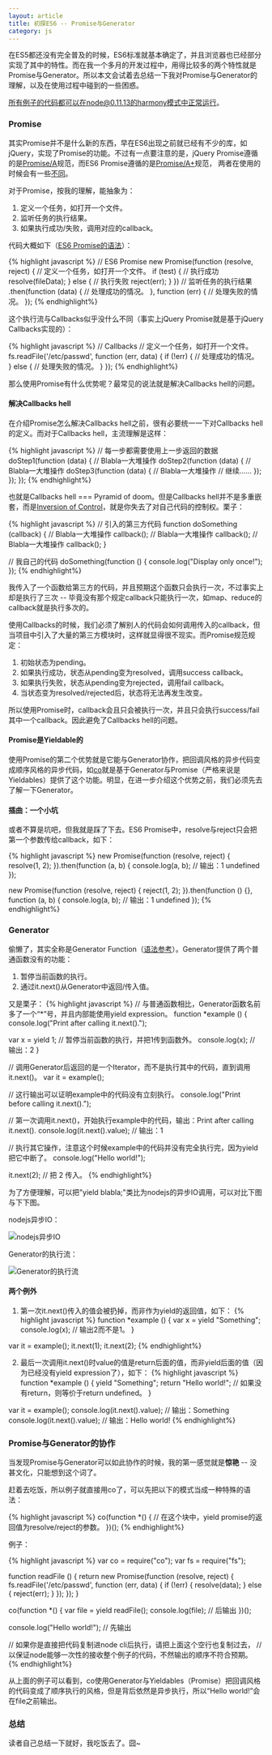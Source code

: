 ```yaml
---
layout: article
title: 初探ES6 -- Promise与Generator
category: js
---
```


在ES5都还没有完全普及的时候，ES6标准就基本确定了，并且浏览器也已经部分实现了其中的特性。而在我一个多月的开发过程中，用得比较多的两个特性就是Promise与Generator。所以本文会试着去总结一下我对Promise与Generator的理解，以及在使用过程中碰到的一些困惑。

所有例子的代码都可以在node@0.11.13的harmony模式中正常运行。

### Promise
其实Promise并不是什么新的东西，早在ES6出现之前就已经有不少的库，如jQuery，实现了Promise的功能。不过有一点要注意的是，jQuery Promise遵循的是[Promise/A](http://wiki.commonjs.org/wiki/Promises/A)规范，而ES6 Promise遵循的是[Promise/A+](http://promisesaplus.com/)规范， 两者在使用的时候会有一些[不同](http://promisesaplus.com/differences-from-promises-a)。

对于Promise，按我的理解，能抽象为：

1. 定义一个任务，如打开一个文件。
2. 监听任务的执行结果。
3. 如果执行成功/失败，调用对应的callback。

代码大概如下（[ES6 Promise的语法](http://es6.ruanyifeng.com/#docs/promise)）：

{% highlight javascript %}
// ES6 Promise
new Promise(function (resolve, reject) {
  // 定义一个任务，如打开一个文件。
  if (test) {
    // 执行成功
    resolve(fileData);
  } else {
    // 执行失败
    reject(err);
  }
})
  // 监听任务的执行结果
  .then(function (data) {
    // 处理成功的情况。
  }, function (err) {
    // 处理失败的情况。
  });
{% endhighlight%}

这个执行流与Callbacks似乎没什么不同（事实上jQuery Promise就是基于jQuery Callbacks实现的）：

{% highlight javascript %}
// Callbacks
// 定义一个任务，如打开一个文件。
fs.readFile('/etc/passwd', function (err, data) {
  if (!err) {
    // 处理成功的情况。
  } else {
    // 处理失败的情况。
  }
});
{% endhighlight%}

那么使用Promise有什么优势呢？最常见的说法就是解决Callbacks hell的问题。

#### 解决Callbacks hell
在介绍Promise怎么解决Callbacks hell之前，很有必要统一一下对Callbacks hell的定义。而对于Callbacks hell，主流理解是这样：

{% highlight javascript %}
// 每一步都需要使用上一步返回的数据
doStep1(function (data) {
  // Blabla一大堆操作
  doStep2(function (data) {
    // Blabla一大堆操作
    doStep3(function (data) {
      // Blabla一大堆操作
      // 继续……
    });
  });
});
{% endhighlight%}

也就是Callbacks hell === Pyramid of doom。但是Callbacks hell并不是多重嵌套，而是[Inversion of Control](http://blog.getify.com/promises-part-2/)，就是你失去了对自己代码的控制权。栗子：

{% highlight javascript %}
// 引入的第三方代码
function doSomething (callback) {
  // Blabla一大堆操作
  callback();
  // Blabla一大堆操作
  callback();
  // Blabla一大堆操作
  callback();
}

// 我自己的代码
doSomething(function () {
  console.log("Display only once!");
});
{% endhighlight%}

我传入了一个函数给第三方的代码，并且预期这个函数只会执行一次，不过事实上却是执行了三次 -- 毕竟没有那个规定callback只能执行一次，如map、reduce的callback就是执行多次的。

使用Callbacks的时候，我们必须了解别人的代码会如何调用传入的callback，但当项目中引入了大量的第三方模块时，这样就显得很不现实。而Promise规范规定：

1. 初始状态为pending。
2. 如果执行成功，状态从pending变为resolved，调用success callback。
3. 如果执行失败，状态从pending变为rejected，调用fail callback。
4. 当状态变为resolved/rejected后，状态将无法再发生改变。

所以使用Promise时，callback会且只会被执行一次，并且只会执行success/fail其中一个callback。因此避免了Callbacks hell的问题。

#### Promise是Yieldable的
使用Promise的第二个优势就是它能与Generator协作，把回调风格的异步代码变成顺序风格的异步代码，如[co](https://github.com/visionmedia/co)就是基于Generator与Promise（严格来说是Yieldables）提供了这个功能。明显，在进一步介绍这个优势之前，我们必须先去了解一下Generator。

#### 插曲：一个小坑
或者不算是坑吧，但我就是踩了下去。ES6 Promise中，resolve与reject只会把第一个参数传给callback，如下：

{% highlight javascript %}
new Promise(function (resolve, reject) {
  resolve(1, 2);
}).then(function (a, b) {
  console.log(a, b); // 输出：1 undefined
});

new Promise(function (resolve, reject) {
  reject(1, 2);
}).then(function () {}, function (a, b) {
  console.log(a, b); // 输出：1 undefined
});
{% endhighlight%}

### Generator
偷懒了，其实全称是Generator Function（[语法参考](http://es6.ruanyifeng.com/#docs/generator)）。Generator提供了两个普通函数没有的功能：

1. 暂停当前函数的执行。
2. 通过it.next()从Generator中返回/传入值。

又是栗子：
{% highlight javascript %}
// 与普通函数相比，Generator函数名前多了一个“*”号，并且内部能使用yield expression。
function *example () {
  console.log("Print after calling it.next().");

  var x = yield 1; // 暂停当前函数的执行，并把1传到函数外。
  console.log(x); // 输出：2
}

// 调用Generator后返回的是一个Iterator，而不是执行其中的代码，直到调用it.next()。
var it = example();

// 这行输出可以证明example中的代码没有立刻执行。
console.log("Print before calling it.next().");

// 第一次调用it.next()，开始执行example中的代码，输出：Print after calling it.next().
console.log(it.next().value); // 输出：1

// 执行其它操作，注意这个时候example中的代码并没有完全执行完，因为yield把它中断了。
console.log("Hello world!");

it.next(2); // 把 2 传入。
{% endhighlight%}

为了方便理解，可以把"yield blabla;"类比为nodejs的异步IO调用，可以对比下图与下下图。

nodejs异步IO：

![nodejs异步IO](/upload/images/async-io-of-nodejs.png)

Generator的执行流：

![Generator的执行流](/upload/images/yield-in-generator-function.png)

#### 两个例外
1. 第一次it.next()传入的值会被扔掉，而非作为yield的返回值，如下：
{% highlight javascript %}
function *example () {
  var x = yield "Something";
  console.log(x); // 输出2而不是1。
}

var it = example();
it.next(1);
it.next(2);
{% endhighlight%}

2. 最后一次调用it.next()时value的值是return后面的值，而非yield后面的值（因为已经没有yield expression了），如下：
{% highlight javascript %}
function *example () {
  yield "Something";
  return "Hello world!"; // 如果没有return，则等价于return undefined。
}

var it = example();
console.log(it.next().value); // 输出：Something
console.log(it.next().value); // 输出：Hello world!
{% endhighlight%}

### Promise与Generator的协作
当发现Promise与Generator可以如此协作的时候，我的第一感觉就是**惊艳** -- 没甚文化，只能想到这个词了。

赶着去吃饭，所以例子就直接用co了，可以先把以下的模式当成一种特殊的语法：

{% highlight javascript %}
co(function *() {
  // 在这个块中，yield promise的返回值为resolve/reject的参数。
})();
{% endhighlight%}

例子：

{% highlight javascript %}
var co = require("co");
var fs = require("fs");

function readFile () {
  return new Promise(function (resolve, reject) {
    fs.readFile('/etc/passwd', function (err, data) {
      if (!err) {
        resolve(data);
      } else {
        reject(err);
      }
    });
  });
}

co(function *() {
  var file = yield readFile();
  console.log(file); // 后输出
})();

console.log("Hello world!"); // 先输出

// 如果你是直接把代码复制进node cli后执行，请把上面这个空行也复制过去，
// 以保证node能够一次性的接收整个例子的代码，不然输出的顺序不符合预期。
{% endhighlight%}

从上面的例子可以看到，co使用Generator与Yieldables（Promise）把回调风格的代码变成了顺序执行的风格，但是背后依然是异步执行，所以“Hello world!”会在file之前输出。

### 总结
读者自己总结一下就好，我吃饭去了。囧~
